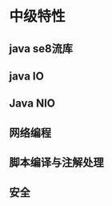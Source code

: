 # 中级特性











## java se8流库













## java IO











## Java NIO















## 网络编程







## 脚本编译与注解处理


















## 安全











